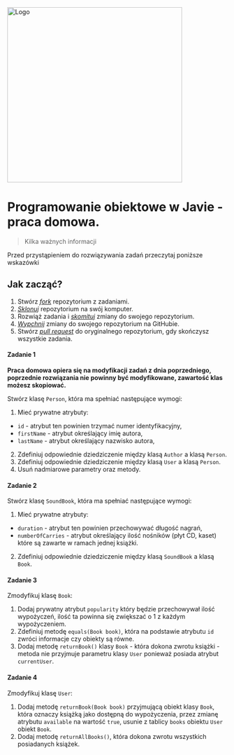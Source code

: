 <img alt="Logo" src="http://coderslab.pl/svg/logo-coderslab.svg" width="400">

# Programowanie obiektowe w Javie - praca domowa.

> Kilka ważnych informacji

Przed przystąpieniem do rozwiązywania zadań przeczytaj poniższe wskazówki

## Jak zacząć?

1. Stwórz [*fork*][forking] repozytorium z zadaniami.
2. [*Sklonuj*][ref-clone] repozytorium na swój komputer.
3. Rozwiąż zadania i [*skomituj*][ref-commit] zmiany do swojego repozytorium.
4. [*Wypchnij*][ref-push] zmiany do swojego repozytorium na GitHubie.
5. Stwórz [*pull request*][pull-request] do oryginalnego repozytorium, gdy skończysz wszystkie zadania.

#### Zadanie 1

**Praca domowa opiera się na modyfikacji zadań z dnia poprzedniego, poprzednie rozwiązania nie powinny być modyfikowane, zawartość klas możesz skopiować.**
 
 
Stwórz klasę `Person`, która ma spełniać następujące wymogi:
1. Mieć prywatne atrybuty:
 * `id` - atrybut ten powinien trzymać numer identyfikacyjny,
 * `firstName` - atrybut określający imię autora,
 * `lastName` - atrybut określający nazwisko autora,

2. Zdefiniuj odpowiednie dziedziczenie między klasą `Author` a klasą `Person`.
3. Zdefiniuj odpowiednie dziedziczenie między klasą `User` a klasą `Person`.
4. Usuń nadmiarowe parametry oraz metody.


#### Zadanie 2

Stwórz klasę `SoundBook`, która ma spełniać następujące wymogi:
1. Mieć prywatne atrybuty:
 * `duration` - atrybut ten powinien przechowywać długość nagrań,
 * `numberOfCarries` - atrybut określający ilość nośników (płyt CD, kaset) które są zawarte w ramach jednej książki.

2. Zdefiniuj odpowiednie dziedziczenie między klasą `SoundBook` a klasą `Book`.

#### Zadanie 3

Zmodyfikuj klasę `Book`:

1. Dodaj prywatny atrybut `popularity` który będzie przechowywał ilość wypożyczeń, ilość ta powinna się zwiększać o 1 z każdym wypożyczeniem.
2. Zdefiniuj metodę `equals(Book book)`, która na podstawie atrybutu `id` zwróci informacje czy obiekty są równe.
3. Dodaj metodę `returnBook()` klasy `Book` - która dokona zwrotu książki - metoda nie przyjmuje parametru klasy `User`
 ponieważ posiada atrybut `currentUser`.


#### Zadanie 4

Zmodyfikuj klasę `User`:

1. Dodaj metodę `returnBook(Book book)` przyjmującą obiekt klasy `Book`, która oznaczy książką jako dostępną do wypożyczenia,
 przez zmianę atrybutu `available` na wartość `true`, usunie z tablicy `books` obiektu `User` obiekt `Book`.
2. Dodaj metodę `returnAllBooks()`, która dokona zwrotu wszystkich posiadanych książek.



<!-- Links -->
[forking]: https://guides.github.com/activities/forking/
[ref-clone]: http://gitref.org/creating/#clone
[ref-commit]: http://gitref.org/basic/#commit
[ref-push]: http://gitref.org/remotes/#push
[pull-request]: https://help.github.com/articles/creating-a-pull-request
[ref-multiple-forms]: http://stackoverflow.com/a/14071321
